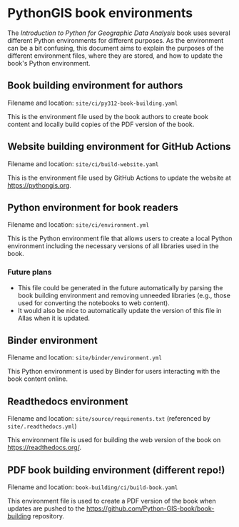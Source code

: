 # PythonGIS book environments

The *Introduction to Python for Geographic Data Analysis* book uses several different Python environments for different purposes. As the environment can be a bit confusing, this document aims to explain the purposes of the different environment files, where they are stored, and how to update the book's Python environment.

## Book building environment for authors

Filename and location: `site/ci/py312-book-building.yaml`

This is the environment file used by the book authors to create book content and locally build copies of the PDF version of the book.

## Website building environment for GitHub Actions

Filename and location: `site/ci/build-website.yaml`

This is the environment file used by GitHub Actions to update the website at <https://pythongis.org>.

## Python environment for book readers

Filename and location: `site/ci/environment.yml`

This is the Python environment file that allows users to create a local Python environment including the necessary versions of all libraries used in the book.

### Future plans

- This file could be generated in the future automatically by parsing the book building environment and removing unneeded libraries (e.g., those used for converting the notebooks to web content).
- It would also be nice to automatically update the version of this file in Allas when it is updated.

## Binder environment

Filename and location: `site/binder/environment.yml`

This Python environment is used by Binder for users interacting with the book content online.

## Readthedocs environment

Filename and location: `site/source/requirements.txt` (referenced by `site/.readthedocs.yml`)

This environment file is used for building the web version of the book on <https://readthedocs.org/>.

## PDF book building environment (different repo!)

Filename and location: `book-building/ci/build-book.yaml`

This environment file is used to create a PDF version of the book when updates are pushed to the <https://github.com/Python-GIS-book/book-building> repository.